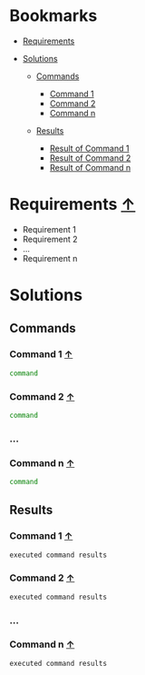 # Bookmarks <a name=bookmarks></a>

- [Requirements](#requirements)

- [Solutions](#solutions)

  - [Commands](#commands)
    - [Command 1](#command-1)
    - [Command 2](#command-2)
    - [Command n](#command-n)

  - [Results](#results)
    - [Result of Command 1](#result-1)
    - [Result of Command 2](#result-2)
    - [Result of Command n](#result-n)


<a name=requirements/>

# Requirements [↑](#bookmarks) 

- Requirement 1
- Requirement 2
- ...
- Requirement n

<a name=solutions/>

# Solutions 

<a name=commands/>

## Commands

<a name=command-1/>

### Command 1 [↑](#bookmarks)

```sh
command
```

<a name=command-2/>

### Command 2 [↑](#bookmarks)

```sh
command
```

### ...

<a name=command-n/>

### Command n [↑](#bookmarks)

```sh
command
```

<a name=results/>

## Results

<a name=result-1/>

### Command 1 [↑](#bookmarks)

```sh
executed command results
```

<a name=result-2/>

### Command 2 [↑](#bookmarks)

```sh
executed command results
```

### ...

<a name=result-n/>

### Command n [↑](#bookmarks)

```sh
executed command results
```